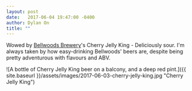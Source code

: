 ```yaml
---
layout: post
date:   2017-06-04 19:47:00 -0400
author: Dylan On
title: ""
---
```


Wowed by [Bellwoods Brewery](http://www.bellwoodsbrewery.com/)'s Cherry Jelly King - Deliciously sour. I'm always taken by how easy-drinking Bellwoods' beers are, despite being pretty adventurous with flavours and ABV.

![A bottle of Cherry Jelly King beer on a balcony, and a deep red pint.]({{ site.baseurl }}/assets/images/2017-06-03-cherry-jelly-king.jpg "Cherry Jelly King")